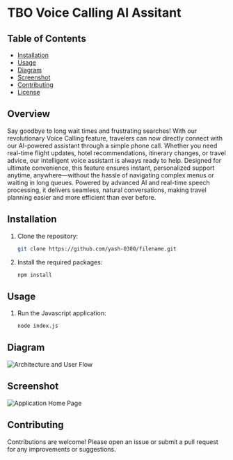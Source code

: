 # TBO Voice Calling AI Assitant

## Table of Contents

- [Installation](#installation)
- [Usage](#usage)
- [Diagram](#diagram)
- [Screenshot](#screenshot)
- [Contributing](#contributing)
- [License](#license)

## Overview
Say goodbye to long wait times and frustrating searches! With our revolutionary Voice Calling feature, travelers can now directly connect with our AI-powered assistant through a simple phone call. Whether you need real-time flight updates, hotel recommendations, itinerary changes, or travel advice, our intelligent voice assistant is always ready to help. Designed for ultimate convenience, this feature ensures instant, personalized support anytime, anywhere—without the hassle of navigating complex menus or waiting in long queues. Powered by advanced AI and real-time speech processing, it delivers seamless, natural conversations, making travel planning easier and more efficient than ever before.

## Installation

1. Clone the repository:
   ```bash
   git clone https://github.com/yash-0300/filename.git
   ```

2. Install the required packages:
   ```bash
   npm install
   ```

## Usage

1. Run the Javascript application:
   ```bash
   node index.js
   ```

## Diagram

![Architecture and User Flow]()

## Screenshot

![Application Home Page]()

## Contributing

Contributions are welcome! Please open an issue or submit a pull request for any improvements or suggestions.